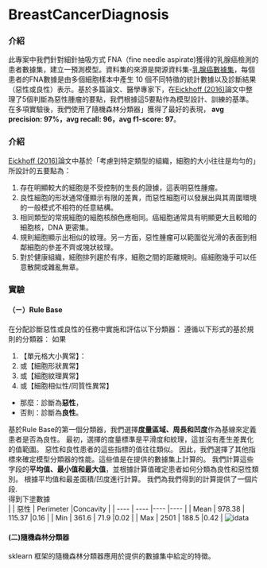 # BreastCancerDiagnosis
### 介紹
此專案中我們針對細針抽吸方式 FNA（fine needle aspirate)獲得的乳腺癌檢測的患者數據集，建立一預測模型。資料集的來源是開源資料集-[乳腺癌數據集](https://archive.ics.uci.edu/ml/datasets/Breast+Cancer+Wisconsin+(Diagnostic))，每個患者的FNA數據是由多個細胞樣本中產生 10 個不同特徵的統計數據以及診斷結果（惡性或良性）表示。基於多篇論文、醫學專家下，在[Eickhoff (2016)](https://dl.acm.org/doi/pdf/10.1145/2594776.2594788?casa_token=GMtjoBep2nkAAAAA:7n4D47l-D5yDvNTHgw8KBqQwQd03KuJnYy3hXhBTKqv940MklIJFSsM0wuF4JA1wnL0qv3K3YDp_7g)論文中整理了5個判斷為惡性腫瘤的要點，我們根據這5要點作為模型設計、訓練的基準。在多項實驗後，我們使用了隨機森林分類器」獲得了最好的表現，<b> avg precision: 97%，avg recall: 96，avg f1-score: 97</b>。


### 介紹
[Eickhoff (2016)](https://dl.acm.org/doi/pdf/10.1145/2594776.2594788?casa_token=GMtjoBep2nkAAAAA:7n4D47l-D5yDvNTHgw8KBqQwQd03KuJnYy3hXhBTKqv940MklIJFSsM0wuF4JA1wnL0qv3K3YDp_7g)論文中基於「考慮到特定類型的組織，細胞的大小往往是均勻的」所設計的五要點為：
1) 存在明顯較大的細胞是不受控制的生長的證據，這表明惡性腫瘤。
2) 良性細胞的形狀通常僅顯示有限的差異，而惡性細胞可以發展出與其周圍環境的一般模式不相符的任意結構。
3) 相同類型的常規細胞的細胞核顏色應相同。癌細胞通常具有明顯更大且較暗的細胞核，DNA 更密集。
4) 規則細胞顯示出相似的紋理。另一方面，惡性腫瘤可以範圍從光滑的表面到相鄰細胞的參差不齊或塊狀紋理。
5) 對於健康組織，細胞排列趨於有序，細胞之間的距離規則。癌細胞幾乎可以任意散開或雜亂無章。

### 實驗
#### （ㄧ）Rule Base
在分配診斷惡性或良性的任務中實施和評估以下分類器：
遵循以下形式的基於規則的分類器：
  如果
  1. 【單元格大小異常】：
  2. 或【細胞形狀異常】
  3. 或【細胞紋理異常】
  4. 或【細胞相似性/同質性異常】
  - 那麼：診斷為<b>惡性</b>， 
  - 否則：診斷為<b>良性</b>。  
  

基於Rule Base的第一個分類器，我們選擇<b>度量區域、周長和凹度</b>作為基線來定義患者是否為良性。 最初，選擇的度量標準是平滑度和紋理，這並沒有產生差異化的值範圍。 惡性和良性患者的這些指標的值往往類似。
因此，我們選擇了其他指標來確定模型分類器的性能。這些值是在提供的數據集上計算的。
我們計算這些字段的<b>平均值、最小值和最大值</b>，並根據計算值確定患者如何分類為良性和惡性類別。 根據平均值和最差面積/凹度進行計算。 我們為我們得到的計算提供了一個片段.   
得到下塗數據  
|         | 惡性  | Perimeter  |Concavity |
|  ----  | ----  |----  |---- |
|  Mean  | 978.38 | 115.37    |0.16  |
|  Min  | 361.6   | 71.9      |0.02  |
|  Max  | 2501    | 188.5     |0.42  |
![idata](https://user-images.githubusercontent.com/61962782/197711428-421b6cef-56a1-4857-bc1d-80943f5481a3.png)


#### (二)隨機森林分類器
sklearn 框架的隨機森林分類器應用於提供的數據集中給定的特徵。  
